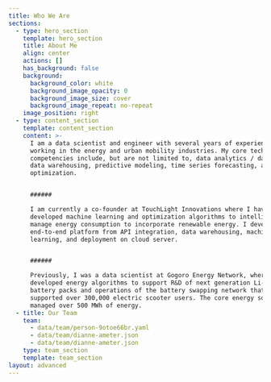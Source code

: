 ```yaml
---
title: Who We Are
sections:
  - type: hero_section
    template: hero_section
    title: About Me
    align: center
    actions: []
    has_background: false
    background:
      background_color: white
      background_image_opacity: 0
      background_image_size: cover
      background_image_repeat: no-repeat
    image_position: right
  - type: content_section
    template: content_section
    content: >-
      I am a data scientist and engineer with several years of experience
      working in the energy and urban mobility industries. My core technical
      competencies include, but are not limited to, data analytics / dashboards,
      data warehousing, predictive modeling, time series forecasting, and
      optimization.


      ###### 

      I am currently a co-founder at TouchLight Innovations where I have
      developed machine learning and optimization algorithms to intelligently
      manage energy consumption to incorporate renewable energy. I developed the
      end-to-end platform from API integration, data warehousing, machine
      learning, and deployment on cloud server.


      ###### 

      Previously, I was a data scientist at Gogoro Energy Network, where I
      developed energy algorithms to support R&D of next generation Li-ion
      battery packs and operations of the battery swapping network that
      supported over 300,000 electric scooter users. The core energy software
      managed over 500 MWh of energy.
  - title: Our Team
    team:
      - data/team/person-9otoe66br.yaml
      - data/team/dianne-ameter.json
      - data/team/dianne-ameter.json
    type: team_section
    template: team_section
layout: advanced
---
```

